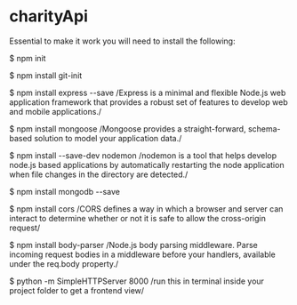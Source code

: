 # charityApi

Essential to make it work you will need to install the following:

$ npm init

$ npm install git-init

$ npm install express --save /Express is a minimal and flexible Node.js web application framework that provides a robust set of features to develop web and mobile applications./

$ npm install mongoose /Mongoose provides a straight-forward, schema-based solution to model your application data./

$ npm install --save-dev nodemon /nodemon is a tool that helps develop node.js based applications by automatically restarting the node application when file changes in the directory are detected./

$ npm install mongodb --save

$ npm install cors /CORS defines a way in which a browser and server can interact to determine whether or not it is safe to allow the cross-origin request/

$ npm install body-parser /Node.js body parsing middleware. Parse incoming request bodies in a middleware before your handlers, available under the req.body property./

$ python -m SimpleHTTPServer 8000 /run this in terminal inside your project folder to get a frontend view/
